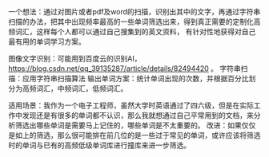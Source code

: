 一个想法：通过对图片或者pdf及word的扫描，识别出其中的文字，再通过字符串扫描的办法，把其中出现频率最高的一些单词筛选出来，得到真正需要的定制化高频词汇，这样每个人都可以通过自己搜集到的英文资料，
有针对性地获得对自己最有用的单词学习方案。

图像文字识别：可能用到百度云的识别AI，https://blog.csdn.net/qq_39135287/article/details/82494420 。
字符串扫描：应用字符串扫描算法
输出单词方案：统计单词出现的次数，并根据百分比划分为高频词汇，中频词汇，低频词汇。


适用场景：我作为一个电子工程师，虽然大学时英语通过了四六级，但是在实际工作中发现还是有很多的单词都不认识，那么我就想通过自己平常用到的文档，来分析筛选出哪些单词是需要马上记住的，哪些单词是不太重要的。
改进：如果仅仅是如上的筛选，那么很可能排在前几位的是一些过于常见的单词，或许应该将筛选时的单词与已有的高频低级单词库进行撞库来进一步筛选。
